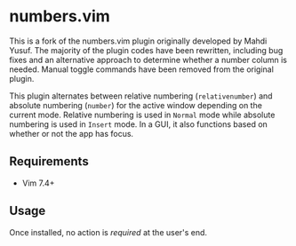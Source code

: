 numbers.vim
===========

This is a fork of the numbers.vim plugin originally developed by Mahdi Yusuf.
The majority of the plugin codes have been rewritten, including bug fixes and
an alternative approach to determine whether a number column is needed.
Manual toggle commands have been removed from the original plugin.

This plugin alternates between relative numbering (`relativenumber`) and
absolute numbering (`number`) for the active window depending on the current
mode. Relative numbering is used in `Normal` mode while absolute numbering is
used in `Insert` mode. In a GUI, it also functions based on whether or not the
app has focus.

Requirements
------------

  - Vim 7.4+

Usage
-----

Once installed, no action is *required* at the user's end.
